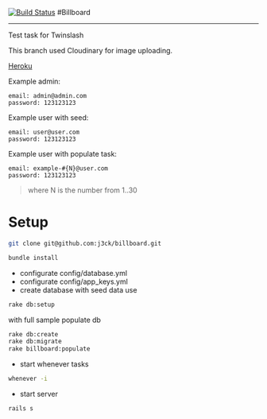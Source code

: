 [![Build Status](https://travis-ci.org/j3ck/billboard.svg?branch=master)](https://travis-ci.org/j3ck/billboard)
#Billboard

---

Test task for Twinslash

This branch used Cloudinary for image uploading.


[Heroku]

[Heroku]:http://billboard-2014.herokuapp.com/

Example admin:

    email: admin@admin.com
    password: 123123123
Example user with seed:

    email: user@user.com
    password: 123123123
Example user with populate task:

    email: example-#{N}@user.com
    password: 123123123
>where N is the number from 1..30

Setup
=====

```sh
git clone git@github.com:j3ck/billboard.git
```

```sh
bundle install
```
* configurate config/database.yml
* configurate config/app_keys.yml
* create database
with seed data use
```sh
rake db:setup
```
with full sample populate db
```sh
rake db:create
rake db:migrate
rake billboard:populate
```
* start whenever tasks
```sh
whenever -i
```
* start server
```sh
rails s
```
